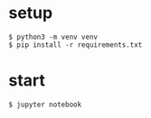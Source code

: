 # setup
```
$ python3 -m venv venv
$ pip install -r requirements.txt
```

# start
```
$ jupyter notebook
```
